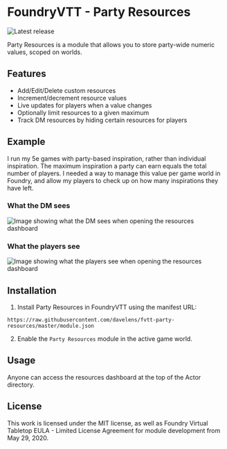 # FoundryVTT - Party Resources

![Latest release](https://img.shields.io/github/v/release/davelens/fvtt-party-resources?style=for-the-badge)

Party Resources is a module that allows you to store party-wide numeric values,
scoped on worlds.

## Features
* Add/Edit/Delete custom resources
* Increment/decrement resource values
* Live updates for players when a value changes
* Optionally limit resources to a given maximum
* Track DM resources by hiding certain resources for players

## Example
I run my 5e games with party-based inspiration, rather than individual
inspiration. The maximum inspiration a party can earn equals the total number of
players. I needed a way to manage this value per game world in Foundry, and
allow my players to check up on how many inspirations they have left.

### What the DM sees  
![Image showing what the DM sees when opening the resources dashboard](https://davelens.be/screenshots/party-resources-dm.jpg?t=1604960703)

### What the players see
![Image showing what the players see when opening the resources dashboard](https://davelens.be/screenshots/party-resources-players.jpg?t=1604960703)

## Installation
1. Install Party Resources in FoundryVTT using the manifest URL:
```
https://raw.githubusercontent.com/davelens/fvtt-party-resources/master/module.json
```
2. Enable the `Party Resources` module in the active game world.

## Usage
Anyone can access the resources dashboard at the top of the Actor directory.

## License
This work is licensed under the MIT license, as well as Foundry Virtual Tabletop EULA - Limited License Agreement for module development from May 29, 2020.
